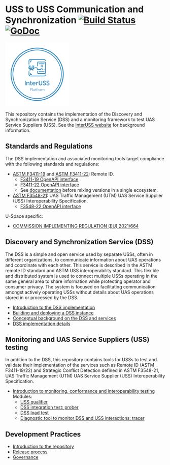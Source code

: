 # USS to USS Communication and Synchronization [![Build Status](https://dev.azure.com/astm/dss/_apis/build/status/interuss.dss?branchName=master)](https://dev.azure.com/astm/dss/_build/latest?definitionId=2&branchName=master) [![GoDoc](https://godoc.org/github.com/interuss/dss?status.svg)](https://godoc.org/github.com/interuss/dss)

<img src="assets/color_logo_transparent.png" width="200">

This repository contains the implementation of the Discovery and Synchronization Service (DSS) and a monitoring
framework to test UAS Service Suppliers (USS). See the [InterUSS website](https://interuss.org) for background information.

## Standards and Regulations

The DSS implementation and associated monitoring tools target compliance with the following standards and regulations:

- [ASTM F3411-19](https://www.astm.org/f3411-19.html) and [ASTM F3411-22](https://www.astm.org/f3411-22.html): Remote ID.
    - [F3411-19 OpenAPI interface](./interfaces/rid/v1/remoteid)
    - [F3411-22 OpenAPI interface](./interfaces/rid/v2/remoteid)
    - See [documentation](./interfaces/rid/README.md) before mixing versions in a single ecosystem.
- [ASTM F3548-21](https://www.astm.org/f3548-21.html): UAS Traffic Management (UTM) UAS
Service Supplier (USS) Interoperability Specification.
    - [F3548-22 OpenAPI interface](./interfaces/astm-utm)

U-Space specific:
- [COMMISSION IMPLEMENTING REGULATION (EU) 2021/664](https://eur-lex.europa.eu/legal-content/EN/TXT/HTML/?uri=CELEX:32021R0664&from=EN#d1e32-178-1)

## Discovery and Synchronization Service (DSS)

The DSS is a simple and open service used by separate USSs, often in different organizations, to communicate
information about UAS operations and coordinate with each other. This service is described in the ASTM remote
ID standard and ASTM USS interoperability standard. This flexible and distributed system is used to connect
multiple USSs operating in the same general area to share information while protecting operator and consumer
privacy. The system is focused on facilitating communication amongst actively operating USSs without details
about UAS operations stored in or processed by the DSS.

- [Introduction to the DSS implementation](./README_DSS.md)
- [Building and deploying a DSS instance](./build/README.md)
- [Conceptual background on the DSS and services](./concepts.md)
- [DSS implementation details](./implementation_details.md)

## Monitoring and UAS Service Suppliers (USS) testing

In addition to the DSS, this repository contains tools for USSs to test and validate their implementation of the
services such as Remote ID (ASTM F3411-19/22) and Strategic Conflict Detection defined in ASTM F3548-21, UAS Traffic
Management (UTM) UAS Service Supplier (USS) Interoperability Specification.

- [Introduction to monitoring, conformance and interoperability testing](./monitoring/README.md)<br>Modules:
  - [USS qualifier](./monitoring/uss_qualifier)
  - [DSS integration test: prober](./monitoring/prober)
  - [DSS load test](./monitoring/loadtest)
  - [Diagnostic tool to monitor DSS and USS interactions: tracer](./monitoring/tracer)

## Development Practices
<!-- - [Getting Started]() -->
<!-- - [Contribution Guidelines]() -->
- [Introduction to the repository](./introduction_to_repository.md)
- [Release process](./RELEASE.md)
- [Governance](https://github.com/interuss/tsc)
